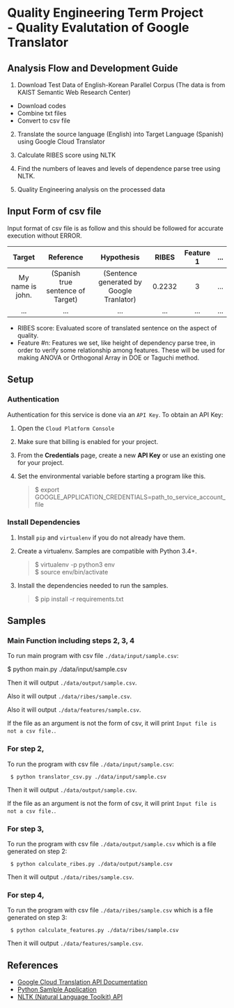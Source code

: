 # Quality Engineering Term Project <br /> - Quality Evalutation of Google Translator


## Analysis Flow and Development Guide

1. Download Test Data of English-Korean Parallel Corpus (The data is from KAIST Semantic Web Research Center)
  * Download codes
  * Combine txt files
  * Convert to csv file

2. Translate the source language (English) into Target Language (Spanish) using Google Cloud Translator

3. Calculate RIBES score using NLTK

4. Find the numbers of leaves and levels of dependence parse tree using NLTK.

5. Quality Engineering analysis on the processed data


## Input Form of csv file
Input format of csv file is as follow and this should be followed for accurate execution without ERROR.

|Target|Reference|Hypothesis|RIBES|Feature 1|...|
|:-:|:-:|:-:|:-:|:-:|:-:|
|My name is john.|(Spanish true sentence of Target)|(Sentence generated by Google Tranlator)|0.2232|3|...|
|...|...|...|...|...|...|

* RIBES score: Evaluated score of translated sentence on the aspect of quality.
* Feature #n: Features we set, like height of dependency parse tree, in order to verify some relationship among features. These will be used for making ANOVA or Orthogonal Array in DOE or Taguchi method.


## Setup

### Authentication

Authentication for this service is done via an `API Key`. To obtain an API Key:

1. Open the `Cloud Platform Console`

2. Make sure that billing is enabled for your project.

3. From the **Credentials** page, create a new **API Key** or use an existing one for your project.

4. Set the environmental variable before starting a program like this.

     > $ export GOOGLE_APPLICATION_CREDENTIALS=path_to_service_account_file

### Install Dependencies

1. Install `pip` and `virtualenv` if you do not already have them.

2. Create a virtualenv. Samples are compatible with Python 3.4+.

     > $ virtualenv -p python3 env <br />
     > $ source env/bin/activate

3. Install the dependencies needed to run the samples.

     > $ pip install -r requirements.txt


## Samples

### Main Function including steps 2, 3, 4

To run main program with csv file `./data/input/sample.csv`:

   $ python main.py ./data/input/sample.csv

Then it will output `./data/output/sample.csv`.

Also it will output `./data/ribes/sample.csv`.

Also it will output `./data/features/sample.csv`.

If the file as an argument is not the form of csv, it will print `Input file is not a csv file.`.

### For step 2,

To run the program with csv file `./data/input/sample.csv`:

	 $ python translator_csv.py ./data/input/sample.csv

Then it will output `./data/output/sample.csv`.

If the file as an argument is not the form of csv, it will print `Input file is not a csv file.`.

### For step 3,

To run the program with csv file `./data/output/sample.csv` which is a file generated on step 2:

	 $ python calculate_ribes.py ./data/output/sample.csv

Then it will output `./data/ribes/sample.csv`.

### For step 4,

To run the program with csv file `./data/ribes/sample.csv` which is a file generated on step 3:

	 $ python calculate_features.py ./data/ribes/sample.csv

Then it will output `./data/features/sample.csv`.


## References

* [Google Cloud Translation API Documentation](https://cloud.google.com/translate/docs/)
* [Python Samlple Application](https://github.com/GoogleCloudPlatform/python-docs-samples/tree/master/translate)
* [NLTK (Natural Language Toolkit) API](http://www.nltk.org/index.html)

